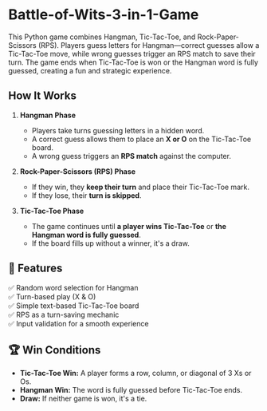 # Battle-of-Wits-3-in-1-Game
This Python game combines Hangman, Tic-Tac-Toe, and Rock-Paper-Scissors (RPS). Players guess letters for Hangman—correct guesses allow a Tic-Tac-Toe move, while wrong guesses trigger an RPS match to save their turn. The game ends when Tic-Tac-Toe is won or the Hangman word is fully guessed, creating a fun and strategic experience.

## How It Works  
1. **Hangman Phase**   
   - Players take turns guessing letters in a hidden word.  
   - A correct guess allows them to place an **X or O** on the Tic-Tac-Toe board.  
   - A wrong guess triggers an **RPS match** against the computer.  

2. **Rock-Paper-Scissors (RPS) Phase** 
   - If they win, they **keep their turn** and place their Tic-Tac-Toe mark.  
   - If they lose, their **turn is skipped**.  

3. **Tic-Tac-Toe Phase**   
   - The game continues until **a player wins Tic-Tac-Toe** or **the Hangman word is fully guessed**.  
   - If the board fills up without a winner, it's a draw.  

## 🔧 Features  
✅ Random word selection for Hangman  
✅ Turn-based play (X & O)  
✅ Simple text-based Tic-Tac-Toe board  
✅ RPS as a turn-saving mechanic  
✅ Input validation for a smooth experience  

## 🏆 Win Conditions  
- **Tic-Tac-Toe Win:** A player forms a row, column, or diagonal of 3 Xs or Os.  
- **Hangman Win:** The word is fully guessed before Tic-Tac-Toe ends.  
- **Draw:** If neither game is won, it's a tie.

